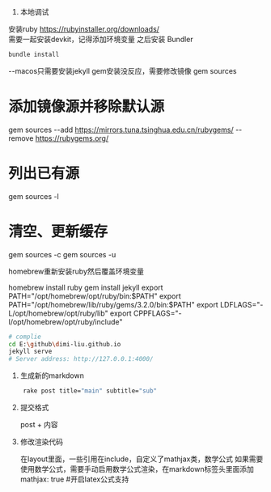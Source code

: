 
1. 本地调试

安装ruby  https://rubyinstaller.org/downloads/  
需要一起安装devkit，记得添加环境变量
之后安装 Bundler 

``` bash
bundle install 
```

--macos只需要安装jekyll
gem安装没反应，需要修改镜像
gem sources
# 添加镜像源并移除默认源
gem sources --add https://mirrors.tuna.tsinghua.edu.cn/rubygems/ --remove https://rubygems.org/
# 列出已有源
gem sources -l
# 清空、更新缓存
gem sources -c
gem sources -u

<!-- gem env 查看gem path
gem install -n /Library/Ruby/Gems/2.6.0 jekyll -->
homebrew重新安装ruby然后覆盖环境变量

homebrew install ruby
gem install jekyll
export PATH="/opt/homebrew/opt/ruby/bin:$PATH"
export PATH="/opt/homebrew/lib/ruby/gems/3.2.0/bin:$PATH"
export LDFLAGS="-L/opt/homebrew/opt/ruby/lib"
export CPPFLAGS="-I/opt/homebrew/opt/ruby/include"

``` bash
# complie
cd E:\github\dimi-liu.github.io
jekyll serve
# Server address: http://127.0.0.1:4000/
```

1. 生成新的markdown

```bash
    rake post title="main" subtitle="sub"
```

2. 提交格式

    post + 内容

3. 修改渲染代码

    在layout里面，一些引用在include，自定义了mathjax类，数学公式
    如果需要使用数学公式，需要手动启用数学公式渲染，在markdown标签头里面添加  mathjax: true   #开启latex公式支持
